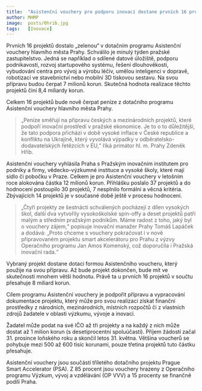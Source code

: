 ```yaml
---
title:  "Asistenční vouchery pro podporu inovací dostane prvních 16 projektů"
author: MHMP
image:  posts/0hrib.jpg
tags:   [Inovace]
---
```

 
Prvních 16 projektů dostalo „zelenou“ v dotačním programu Asistenční vouchery hlavního města Prahy. Schválilo je minulý týden pražské zastupitelstvo. Jedná se například o sdílené datové úložiště, podporu podnikavosti, rozvoj startupového systému, řešení dlouhověkosti, vybudování centra pro vývoj a výrobu léčiv, umělou inteligenci v dopravě, robotizaci ve stavebnictví nebo mobilní 3D tiskovou sestavu. Na svou přípravu budou čerpat 7 milionů korun. Skutečná hodnota realizace těchto projektů činí 8,4 miliardy korun.

Celkem 16 projektů bude nově čerpat peníze z dotačního programu Asistenční vouchery hlavního města Prahy. 

> „Peníze směřují na přípravu českých a mezinárodních projektů, které podpoří inovační prostředí v pražské ekonomice. Je to o to důležitější, že tato podpora přichází v době vysoké inflace v České republice a konfliktu na Ukrajině, který vyvolává výpadky v odběratelsko-dodavatelských řetězcích v EU,“ říká primátor hl. m. Prahy Zdeněk Hřib.

Asistenční vouchery vyhlásila Praha s Pražským inovačním institutem pro podniky a firmy, vědecko-výzkumné instituce a vysoké školy, které mají sídlo či pobočku v Praze. Celkem je pro Asistenční vouchery v letošním roce alokována částka 12 milionů korun. Přihlášku poslalo 37 projektů a do hodnocení postoupilo 30 projektů, 7 nesplnilo formální a věcná kritéria. Zbývajících 14 projektů je v současné době ještě v procesu hodnocení.

> „Čtyři projekty ze šestnácti schválených pocházejí z dílen vysokých škol, další dva vytvořily vysokoškolské spin-offy a deset projektů patří malým a středním pražským podnikům. Máme radost z toho, jaký byl o vouchery zájem,“ popisuje inovační manažer Prahy Tomáš Lapáček a dodává: „Proto chceme s vouchery pokračovat i v nově připravovaném projektu smart akcelerátoru pro Prahu z výzvy Operačního programu Jan Amos Komenský, což doporučila i Pražská inovační rada.“

Vybraný projekt dostane dotaci formou Asistenčního voucheru, který použije na svou přípravu. Až bude projekt dokončen, bude mít ve skutečnosti mnohem větší hodnotu. Právě ta u prvních 16 projektů v součtu přesahuje 8 miliard korun.

Cílem programu Asistenční vouchery je podpořit přípravu a vypracování dokumentace projektu, který může pro svou realizaci získat finanční prostředky z národních, mezinárodních, místních rozpočtů či z vlastních zdrojů žadatele v oblasti výzkumu, vývoje a inovací. 

Žadatel může podat na své IČO až tři projekty a na každý z nich může dostat až 1 milion korun (s desetiprocentní spoluúčastí). Příjem žádostí začal 31. prosince loňského roku a skončil letos 31. května. Většina voucherů se pohybuje mezi 500 až 600 tisíc korunami, pouze třetina projektů tuto částku přesahuje.

Asistenční vouchery jsou součástí tříletého dotačního projektu Prague Smart Accelerator (PSA). Z 85 procent jsou vouchery hrazeny z Operačního programu Výzkum, vývoj a vzdělávání (OP VVV) a 15 procenty se finančně podílí Praha.

 
 
